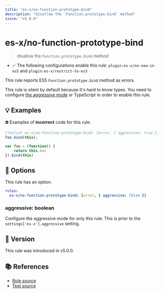 ```yaml
---
title: "es-x/no-function-prototype-bind"
description: "disallow the `Function.prototype.bind` method"
since: "v5.0.0"
---
```


# es-x/no-function-prototype-bind
> disallow the `Function.prototype.bind` method

- ✅ The following configurations enable this rule: `plugin:es-x/no-new-in-es5` and `plugin:es-x/restrict-to-es3`

This rule reports ES5 `Function.prototype.bind` method as errors.

This rule is silent by default because it's hard to know types. You need to configure [the aggressive mode](../#the-aggressive-mode) or TypeScript in order to enable this rule.

## 💡 Examples

⛔ Examples of **incorrect** code for this rule:

<eslint-playground type="bad">

```js
/*eslint es-x/no-function-prototype-bind: [error, { aggressive: true }] */
foo.bind(this);

var foo = (function() {
    return this.bar
}).bind(this)
```

</eslint-playground>

## 🔧 Options

This rule has an option.

```yaml
rules:
  es-x/no-function-prototype-bind: [error, { aggressive: false }]
```

### aggressive: boolean

Configure the aggressive mode for only this rule.
This is prior to the `settings['es-x'].aggressive` setting.

## 🚀 Version

This rule was introduced in v5.0.0.

## 📚 References

- [Rule source](https://github.com/eslint-community/eslint-plugin-es-x/blob/master/lib/rules/no-function-prototype-bind.js)
- [Test source](https://github.com/eslint-community/eslint-plugin-es-x/blob/master/tests/lib/rules/no-function-prototype-bind.js)
